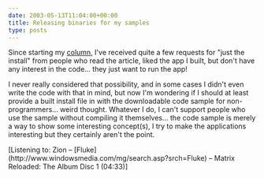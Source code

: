 ```yaml
---
date: 2003-05-13T11:04:00+00:00
title: Releasing binaries for my samples
type: posts
---
```

Since starting my [column](http://msdn.microsoft.com/columns/codefun.asp), I've received quite a few requests for "just the install" from people who read the article, liked the app I built, but don't have any interest in the code... they just want to run the app!

I never really considered that possibility, and in some cases I didn't even write the code with that in mind, but now I'm wondering if I should at least provide a built install file in with the downloadable code sample for non-programmers... weird thought. Whatever I do, I can't support people who use the sample without compiling it themselves... the code sample is merely a way to show some interesting concept(s), I try to make the applications interesting but they certainly aren't the point.

<div class="media">
  [Listening to: Zion – [Fluke](http://www.windowsmedia.com/mg/search.asp?srch=Fluke) – Matrix Reloaded: The Album Disc 1 (04:33)]
</div>
